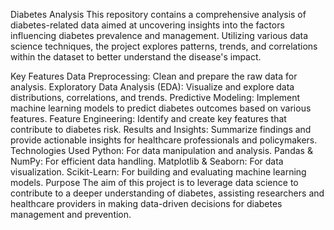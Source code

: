 Diabetes Analysis
This repository contains a comprehensive analysis of diabetes-related data aimed at uncovering insights into the factors influencing diabetes prevalence and management. Utilizing various data science techniques, the project explores patterns, trends, and correlations within the dataset to better understand the disease's impact.

Key Features
Data Preprocessing: Clean and prepare the raw data for analysis.
Exploratory Data Analysis (EDA): Visualize and explore data distributions, correlations, and trends.
Predictive Modeling: Implement machine learning models to predict diabetes outcomes based on various features.
Feature Engineering: Identify and create key features that contribute to diabetes risk.
Results and Insights: Summarize findings and provide actionable insights for healthcare professionals and policymakers.
Technologies Used
Python: For data manipulation and analysis.
Pandas & NumPy: For efficient data handling.
Matplotlib & Seaborn: For data visualization.
Scikit-Learn: For building and evaluating machine learning models.
Purpose
The aim of this project is to leverage data science to contribute to a deeper understanding of diabetes, assisting researchers and healthcare providers in making data-driven decisions for diabetes management and prevention.
